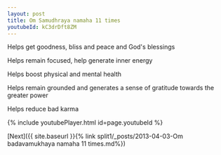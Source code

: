 ```yaml
---
layout: post
title: Om Samudhraya namaha 11 times
youtubeId: kC3drDft8ZM
---
```

 
 
Helps get goodness, bliss and peace and God's blessings
 
Helps remain focused, help generate inner energy 
 
Helps boost physical and mental health 
 
Helps remain grounded and generates a sense of gratitude towards the greater power 
 
Helps reduce bad karma
 
 
 
 


{% include youtubePlayer.html id=page.youtubeId %}
 
[Next]({{ site.baseurl }}{% link  split1/_posts/2013-04-03-Om badavamukhaya namaha 11 times.md%})
 
